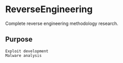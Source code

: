 # ReverseEngineering
Complete reverse engineering methodology research.
## Purpose
```
Exploit development
Malware analysis
```
